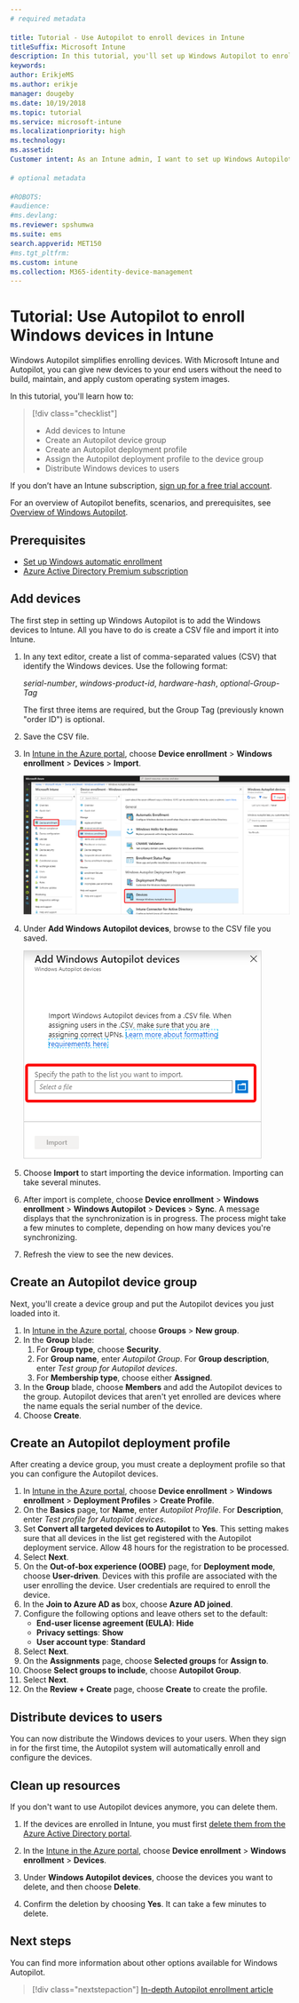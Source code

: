 ```yaml
---
# required metadata

title: Tutorial - Use Autopilot to enroll devices in Intune
titleSuffix: Microsoft Intune
description: In this tutorial, you'll set up Windows Autopilot to enroll devices in Intune.
keywords:
author: ErikjeMS
ms.author: erikje
manager: dougeby
ms.date: 10/19/2018
ms.topic: tutorial
ms.service: microsoft-intune
ms.localizationpriority: high
ms.technology:
ms.assetid: 
Customer intent: As an Intune admin, I want to set up Windows Autopilot so that users can enroll in Intune.

# optional metadata

#ROBOTS:
#audience:
#ms.devlang:
ms.reviewer: spshumwa
ms.suite: ems
search.appverid: MET150
#ms.tgt_pltfrm:
ms.custom: intune
ms.collection: M365-identity-device-management
---
```


# Tutorial: Use Autopilot to enroll Windows devices in Intune

Windows Autopilot simplifies enrolling devices. With Microsoft Intune and Autopilot, you can give new devices to your end users without the need to build, maintain, and apply custom operating system images.

In this tutorial, you'll learn how to:
> [!div class="checklist"]
> * Add devices to Intune
> * Create an Autopilot device group
> * Create an Autopilot deployment profile
> * Assign the Autopilot deployment profile to the device group
> * Distribute Windows devices to users

If you don’t have an Intune subscription, [sign up for a free trial account](../fundamentals/free-trial-sign-up.md).

For an overview of Autopilot benefits, scenarios, and prerequisites, see [Overview of Windows Autopilot](https://docs.microsoft.com/windows/deployment/windows-autopilot/windows-10-autopilot).


## Prerequisites
- [Set up Windows automatic enrollment](../quickstart-setup-auto-enrollment.md)
- [Azure Active Directory Premium subscription](https://docs.microsoft.com/azure/active-directory/active-directory-get-started-premium) <!--&#40;[trial subscription](http://go.microsoft.com/fwlink/?LinkID=816845)&#41;-->


## Add devices

The first step in setting up Windows Autopilot is to add the Windows devices to Intune. All you have to do is create a CSV file and import it into Intune.

1. In any text editor, create a list of comma-separated values (CSV) that identify the Windows devices. Use the following format:
    
    *serial-number*, *windows-product-id*, *hardware-hash*, *optional-Group-Tag*
    
    The first three items are required, but the Group Tag (previously known "order ID") is optional.

2. Save the CSV file.

3. In [Intune in the Azure portal](https://aka.ms/intuneportal), choose **Device enrollment** > **Windows enrollment** > **Devices** > **Import**.

    ![Screenshot of Windows Autopilot devices](./media/tutorial-use-autopilot-enroll-devices/autopilot-import-device.png)

4. Under **Add Windows Autopilot devices**, browse to the CSV file you saved.

    ![Screenshot of Adding Windows Autopilot devices](./media/tutorial-use-autopilot-enroll-devices/autopilot-import-device2.png)

5. Choose **Import** to start importing the device information. Importing can take several minutes.

4. After import is complete, choose **Device enrollment** > **Windows enrollment** > **Windows Autopilot** > **Devices** > **Sync**. A message displays that the synchronization is in progress. The process might take a few minutes to complete, depending on how many devices you're synchronizing.

5. Refresh the view to see the new devices.

## Create an Autopilot device group

Next, you'll create a device group and put the Autopilot devices you just loaded into it.

1. In [Intune in the Azure portal](https://aka.ms/intuneportal), choose **Groups** > **New group**.
2. In the **Group** blade:
    1. For **Group type**, choose **Security**.
    2. For **Group name**, enter *Autopilot Group*. For **Group description**, enter *Test group for Autopilot devices*.
    3. For **Membership type**, choose either **Assigned**.
3. In the **Group** blade, choose **Members** and add the Autopilot devices to the group. Autopilot devices that aren't yet enrolled are devices where the name equals the serial number of the device.
4. Choose **Create**.  

## Create an Autopilot deployment profile

After creating a device group, you must create a deployment profile so that you can configure the Autopilot devices.

1. In [Intune in the Azure portal](https://aka.ms/intuneportal), choose **Device enrollment** > **Windows enrollment** > **Deployment Profiles** > **Create Profile**.
2. On the **Basics** page, tor **Name**, enter *Autopilot Profile*. For **Description**, enter *Test profile for Autopilot devices*.
3. Set **Convert all targeted devices to Autopilot** to **Yes**. This setting makes sure that all devices in the list get registered with the Autopilot deployment service. Allow 48 hours for the registration to be processed.
4. Select **Next**.
5. On the **Out-of-box experience (OOBE)** page, for **Deployment mode**, choose **User-driven**. Devices with this profile are associated with the user enrolling the device. User credentials are required to enroll the device.
6. In the **Join to Azure AD as** box, choose **Azure AD joined**.
7. Configure the following options and leave others set to the default:
    - **End-user license agreement (EULA)**: **Hide**
    - **Privacy settings**: **Show**
    - **User account type**: **Standard**
8. Select **Next**.
9. On the **Assignments** page, choose **Selected groups** for **Assign to**.
10. Choose **Select groups to include**, choose **Autopilot Group**.
11. Select **Next**.
12. On the **Review + Create** page, choose **Create** to create the profile.

## Distribute devices to users

You can now distribute the Windows devices to your users. When they sign in for the first time, the Autopilot system will automatically enroll and configure the devices. 

## Clean up resources

If you don't want to use Autopilot devices anymore, you can delete them.

1. If the devices are enrolled in Intune, you must first [delete them from the Azure Active Directory portal](../remote-actions/devices-wipe.md#delete-devices-from-the-azure-active-directory-portal).

2. In the [Intune in the Azure portal](https://aka.ms/intuneportal), choose **Device enrollment** > **Windows enrollment** > **Devices**.

3. Under **Windows Autopilot devices**, choose the devices you want to delete, and then choose **Delete**.

4. Confirm the deletion by choosing **Yes**. It can take a few minutes to delete.

## Next steps

You can find more information about other options available for Windows Autopilot.

> [!div class="nextstepaction"]
> [In-depth Autopilot enrollment article](enrollment-autopilot.md)


